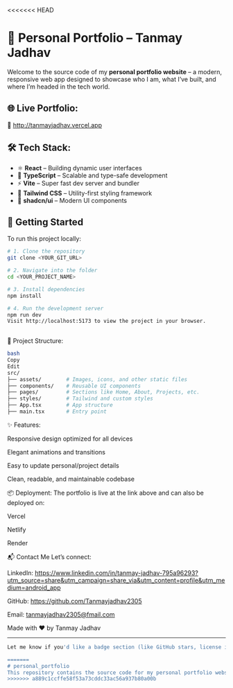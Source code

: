 <<<<<<< HEAD
# 💼 Personal Portfolio – Tanmay Jadhav

Welcome to the source code of my **personal portfolio website** – a modern, responsive web app designed to showcase who I am, what I’ve built, and where I’m headed in the tech world.

## 🌐 Live Portfolio:

🔗 http://tanmayjadhav.vercel.app

## 🛠 Tech Stack:

- ⚛️ **React** – Building dynamic user interfaces
- 🔷 **TypeScript** – Scalable and type-safe development
- ⚡ **Vite** – Super fast dev server and bundler
- 🎨 **Tailwind CSS** – Utility-first styling framework
- 🧩 **shadcn/ui** – Modern UI components

## 🚀 Getting Started

To run this project locally:

```bash
# 1. Clone the repository
git clone <YOUR_GIT_URL>

# 2. Navigate into the folder
cd <YOUR_PROJECT_NAME>

# 3. Install dependencies
npm install

# 4. Run the development server
npm run dev
Visit http://localhost:5173 to view the project in your browser.
                                        
```

📁 Project Structure:

```bash
bash
Copy
Edit
src/
├── assets/        # Images, icons, and other static files
├── components/    # Reusable UI components
├── pages/         # Sections like Home, About, Projects, etc.
├── styles/        # Tailwind and custom styles
├── App.tsx        # App structure
├── main.tsx       # Entry point

```

✨ Features:

Responsive design optimized for all devices

Elegant animations and transitions

Easy to update personal/project details

Clean, readable, and maintainable codebase

📦 Deployment:
The portfolio is live at the link above and can also be deployed on:

Vercel

Netlify

Render

📬 Contact Me
Let’s connect:

LinkedIn: https://www.linkedin.com/in/tanmay-jadhav-795a96293?utm_source=share&utm_campaign=share_via&utm_content=profile&utm_medium=android_app

GitHub: https://github.com/Tanmayjadhav2305

Email: tanmayjadhav2305@fmail.com

Made with ❤️ by Tanmay Jadhav



---
```bash
Let me know if you'd like a badge section (like GitHub stars, license info), or markdown shields at the top. Want a version with images/screenshots or walkthrough GIFs too? I can help with that!

=======
# personal_portfolio
This repository contains the source code for my personal portfolio website. It showcases my skills, projects, certifications, and professional journey. Built using modern web technologies like React, TypeScript, and TailwindCSS, the portfolio is fully responsive and optimized for both desktop and mobile devices.
>>>>>>> a889c1ccffe58f53a73cddc33ac56a937b80a00b
